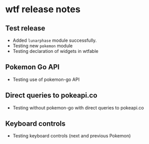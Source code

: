 # wtf release notes

## Test release

- Added `lunarphase` module successfully.
- Testing new `pokemon` module
- Testing declaration of widgets in wtfable

## Pokemon Go API

- Testing use of pokemon-go API

## Direct queries to pokeapi.co

- Testing without pokemon-go with direct queries to pokeapi.co

## Keyboard controls

- Testing keyboard controls (next and previous Pokemon)
